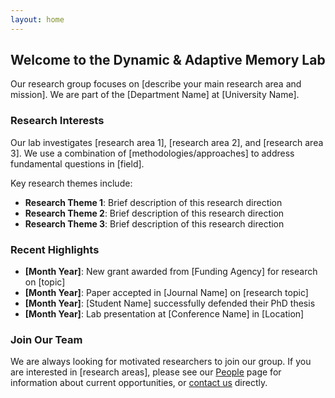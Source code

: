 ```yaml
---
layout: home
---
```


## Welcome to the Dynamic & Adaptive Memory Lab

Our research group focuses on [describe your main research area and mission]. We are part of the [Department Name] at [University Name].

### Research Interests

Our lab investigates [research area 1], [research area 2], and [research area 3]. We use a combination of [methodologies/approaches] to address fundamental questions in [field].

Key research themes include:
- **Research Theme 1**: Brief description of this research direction
- **Research Theme 2**: Brief description of this research direction  
- **Research Theme 3**: Brief description of this research direction

### Recent Highlights

- **[Month Year]**: New grant awarded from [Funding Agency] for research on [topic]
- **[Month Year]**: Paper accepted in [Journal Name] on [research topic]
- **[Month Year]**: [Student Name] successfully defended their PhD thesis
- **[Month Year]**: Lab presentation at [Conference Name] in [Location]

### Join Our Team

We are always looking for motivated researchers to join our group. If you are interested in [research areas], please see our [People](/people) page for information about current opportunities, or [contact us](/contact) directly.

